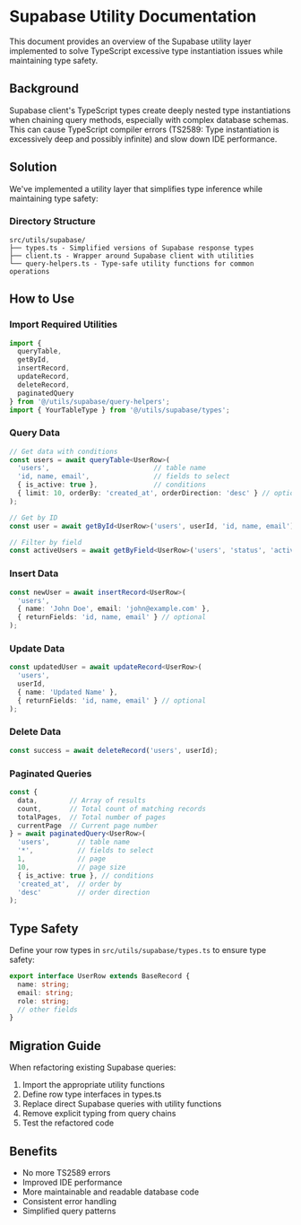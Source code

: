 # Supabase Utility Documentation

This document provides an overview of the Supabase utility layer implemented to solve TypeScript excessive type instantiation issues while maintaining type safety.

## Background

Supabase client's TypeScript types create deeply nested type instantiations when chaining query methods, especially with complex database schemas. This can cause TypeScript compiler errors (TS2589: Type instantiation is excessively deep and possibly infinite) and slow down IDE performance.

## Solution

We've implemented a utility layer that simplifies type inference while maintaining type safety:

### Directory Structure

```
src/utils/supabase/
├── types.ts - Simplified versions of Supabase response types
├── client.ts - Wrapper around Supabase client with utilities
└── query-helpers.ts - Type-safe utility functions for common operations
```

## How to Use

### Import Required Utilities

```typescript
import { 
  queryTable, 
  getById, 
  insertRecord, 
  updateRecord,
  deleteRecord,
  paginatedQuery
} from '@/utils/supabase/query-helpers';
import { YourTableType } from '@/utils/supabase/types';
```

### Query Data

```typescript
// Get data with conditions
const users = await queryTable<UserRow>(
  'users',                          // table name
  'id, name, email',                // fields to select
  { is_active: true },              // conditions
  { limit: 10, orderBy: 'created_at', orderDirection: 'desc' } // options
);

// Get by ID
const user = await getById<UserRow>('users', userId, 'id, name, email');

// Filter by field
const activeUsers = await getByField<UserRow>('users', 'status', 'active');
```

### Insert Data

```typescript
const newUser = await insertRecord<UserRow>(
  'users',  
  { name: 'John Doe', email: 'john@example.com' },
  { returnFields: 'id, name, email' } // optional
);
```

### Update Data

```typescript
const updatedUser = await updateRecord<UserRow>(
  'users',
  userId,
  { name: 'Updated Name' },
  { returnFields: 'id, name, email' } // optional
);
```

### Delete Data

```typescript
const success = await deleteRecord('users', userId);
```

### Paginated Queries

```typescript
const { 
  data,        // Array of results
  count,       // Total count of matching records
  totalPages,  // Total number of pages
  currentPage  // Current page number
} = await paginatedQuery<UserRow>(
  'users',       // table name
  '*',           // fields to select
  1,             // page
  10,            // page size
  { is_active: true }, // conditions
  'created_at',  // order by
  'desc'         // order direction
);
```

## Type Safety

Define your row types in `src/utils/supabase/types.ts` to ensure type safety:

```typescript
export interface UserRow extends BaseRecord {
  name: string;
  email: string;
  role: string;
  // other fields
}
```

## Migration Guide

When refactoring existing Supabase queries:

1. Import the appropriate utility functions
2. Define row type interfaces in types.ts
3. Replace direct Supabase queries with utility functions
4. Remove explicit typing from query chains
5. Test the refactored code

## Benefits

- No more TS2589 errors
- Improved IDE performance
- More maintainable and readable database code
- Consistent error handling
- Simplified query patterns
